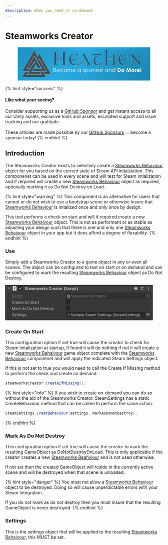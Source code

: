 ```yaml
---
description: When you need it on-demand
---
```


# Steamworks Creator

<figure><img src="../../../../.gitbook/assets/512x128 Sponsor Banner.png" alt="Become a sponsor and Do More"><figcaption></figcaption></figure>

{% hint style="success" %}
#### Like what your seeing?

Consider supporting us as a [GitHub Sponsor](../../../../company/become-a-sponsor.md) and get instant access to all our Unity assets, exclusive tools and assets, escalated support and issue tracking and our gratitude.\
\
These articles are made possible by our [GitHub Sponsors](https://github.com/sponsors/heathen-engineering) ... become a sponsor today!
{% endhint %}

## Introduction

The Steamworks Creator exists to selectivly create a [Steamworks Behaviour](steamworks-behaviour.md) object for you based on the current state of Steam API initalziation. This componenet can be used in every scene and will test for Steam intialization and if required will create a new [Steamworks Behaviour](steamworks-behaviour.md) object as required, optionally marking it as Do Not Destroy on Load.

{% hint style="warning" %}
This component is an alternative for users that cannot or do not wish to use a bootstrap scene or otherwise insure that [Steamworks Behaviour](steamworks-behaviour.md) is initalized once and only once by design.



This tool performs a check on start and will if required create a new [Steamworks Behaivour](steamworks-behaviour.md) object. This is not as performant or as stable as adjusting your design such that there is one and only one [Steamworks Behaivour](steamworks-behaviour.md) object in your app but it does afford a degree of flexability.
{% endhint %}

### Use

Simply add a Steamworks Creator to a game object in any or even all scenes. The object can be configured to test on start or on demand and can be configured to mark the resulting [Steamworks Behaviour](steamworks-behaviour.md) object as Do Not Destroy.

![](<../../../../.gitbook/assets/image (151) (1) (1).png>)

### Create On Start

This configuration option if set true will cause the creator to check for Steam initalization at startup, if found it will do nothing if not it will create a new [Steamworks Behaivour](steamworks-behaviour.md) game object complete with the [Steamworks Behaviour](steamworks-behaviour.md) componenet and will apply the indicated Steam Settings object.

If this is not set to true you would need to call the Create If Missing method to perform the check and create on demand.

```csharp
steamworksCreator.CreateIfMissing();
```

{% hint style="info" %}
If you wish to create on-demand you can do so without the aid of the Steamworks Creator. SteamSettings has a static CreateBehaviour method that can be called to perform the same action.



```csharp
SteamSettings.CreatBehaviour(settings, markAsDoNotDestroy);
```
{% endhint %}

### Mark As Do Not Destroy

This configuration option if set true will cause the creator to mark the resulting GameObject as DoNotDestroyOnLoad. This is only applicable if the creator creates a new [Steamworks Beahviour](steamworks-behaviour.md) and is not used otherwise.

If not set then the created GameObject will reside in the currently active scene and will be destroyed when that scene is unloaded.&#x20;

{% hint style="danger" %}
You must not allow a [Steamworks Behaviour](steamworks-behaviour.md) object to be destroyed. Doing so will cause unperdictable errors with your Steam Integration.



If you do not mark as do not destroy then you must insure that the resulting GameObject is never destroyed.
{% endhint %}

### Settings

This is the settings object that will be applied to the resulting [Steamworks Behaivour](steamworks-behaviour.md), this MUST be set.
